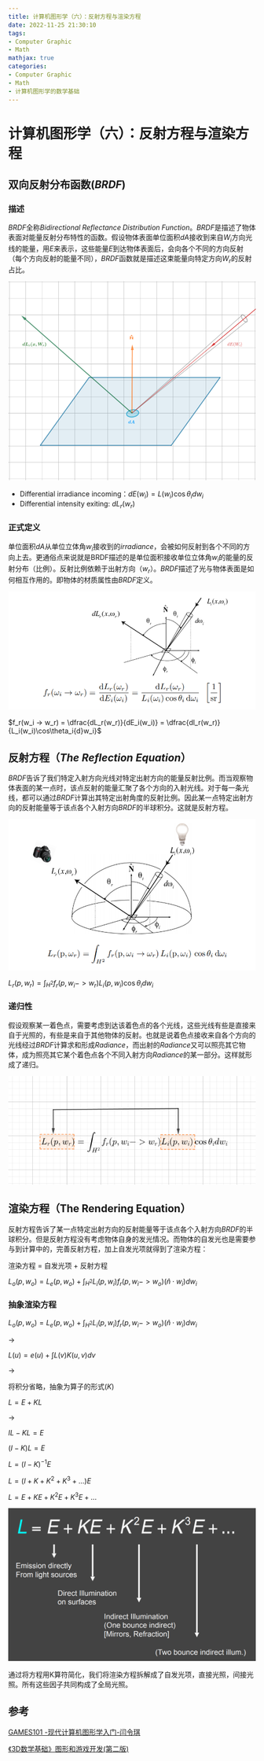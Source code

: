 ```yaml
---
title: 计算机图形学（六）：反射方程与渲染方程
date: 2022-11-25 21:30:10
tags:
- Computer Graphic
- Math
mathjax: true
categories:
- Computer Graphic
- Math
- 计算机图形学的数学基础
---
```


# 计算机图形学（六）：反射方程与渲染方程

## 双向反射分布函数($BRDF$)
### 描述
$BRDF$全称$Bidirectional\;Reflectance\;Distribution\;Function$。$BRDF$是描述了物体表面对能量反射分布特性的函数。假设物体表面单位面积$dA$接收到来自$W_i$方向光线的能量，用$E$来表示，这些能量$E$到达物体表面后，会向各个不同的方向反射（每个方向反射的能量不同），$BRDF$函数就是描述这束能量向特定方向$W_r$的反射占比。

![BRDF](计算机图形学（六）：反射方程与渲染方程/1.jpg)

- Differential irradiance incoming：$dE(w_i) = L(w_i)\cos\theta_i{d}w_i$
- Differential intensity exiting: $dL_r(w_r)$ 

### 正式定义

单位面积$dA$从单位立体角$w_i$接收到的$irradiance$，会被如何反射到各个不同的方向上去。更通俗点来说就是BRDF描述的是单位面积接收单位立体角$w_i$的能量的反射分布（比例）。反射比例依赖于出射方向（$w_r$）。$BRDF$描述了光与物体表面是如何相互作用的。即物体的材质属性由$BRDF$定义。

![BRDF](计算机图形学（六）：反射方程与渲染方程/2.png)

$f_r(w_i -> w_r) = \dfrac{dL_r(w_r)}{dE_i(w_i)} = \dfrac{dl_r(w_r)}{L_i(w_i)\cos\theta_i{d}w_i}$

## 反射方程（$The\;Reflection\;Equation$）
$BRDF$告诉了我们特定入射方向光线对特定出射方向的能量反射比例。而当观察物体表面的某一点时，该点反射的能量汇聚了各个方向的入射光线。对于每一条光线，都可以通过$BRDF$计算出其特定出射角度的反射比例。因此某一点特定出射方向的反射能量等于该点各个入射方向$BRDF$的半球积分。这就是反射方程。

![BRDF](计算机图形学（六）：反射方程与渲染方程/3.png)

$L_r(p, w_r) = \int_{H^2}f_r(p, w_i -> w_r)L_i(p, w_i)\cos\theta_i{d}w_i$

### 递归性
假设观察某一着色点，需要考虑到达该着色点的各个光线，这些光线有些是直接来自于光照的，有些是来自于其他物体的反射。也就是说着色点接收来自各个方向的光线经过$BRDF$计算求和形成$Radiance$，而出射的$Radiance$又可以照亮其它物体，成为照亮其它某个着色点各个不同入射方向$Radiance$的某一部分。这样就形成了递归。

![BRDF](计算机图形学（六）：反射方程与渲染方程/4.jpg)

## 渲染方程（The Rendering Equation）
反射方程告诉了某一点特定出射方向的反射能量等于该点各个入射方向$BRDF$的半球积分。但是反射方程没有考虑物体自身的发光情况。而物体的自发光也是需要参与到计算中的，完善反射方程，加上自发光项就得到了渲染方程：

渲染方程 = 自发光项 + 反射方程

$L_o(p, w_o) = L_e(p, w_o) + \int_{H^2}L_i(p, w_i)f_r(p, w_i -> w_o)(\hat{n}\cdot{w_i})dw_i$

### 抽象渲染方程

$L_o(p, w_o) = L_e(p, w_o) + \int_{H^2}L_i(p, w_i)f_r(p, w_i -> w_o)(\hat{n}\cdot{w_i})dw_i$

->

$L(u) = e(u) + \int{L(v)}K(u,v)dv$

-> 

将积分省略，抽象为算子的形式($K$)

$L = E + KL$

->

$IL-KL = E$

$(I-K)L = E$

$L = (I-K)^{-1}E$

$L = (I +K+K^2+K^3+...)E$

$L = E + KE + K^2E + K^3E+...$


![BRDF](计算机图形学（六）：反射方程与渲染方程/6.jpg)

通过将方程用K算符简化，我们将渲染方程拆解成了自发光项，直接光照，间接光照。所有这些因子共同构成了全局光照。

## 参考

[GAMES101 -现代计算机图形学入门-闫令琪](https://www.bilibili.com/video/BV1X7411F744?p=15&vd_source=b3b87210888ec87be647603921054a36)

[《3D数学基础》图形和游戏开发(第二版)](https://item.jd.com/12659881.html)

